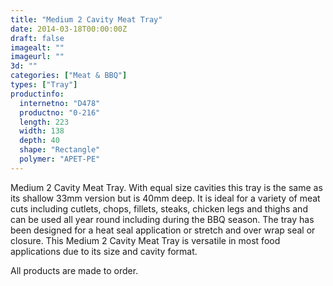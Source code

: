 ```yaml
---
title: "Medium 2 Cavity Meat Tray"
date: 2014-03-18T00:00:00Z
draft: false
imagealt: ""
imageurl: ""
3d: ""
categories: ["Meat & BBQ"]
types: ["Tray"]
productinfo:
  internetno: "D478"
  productno: "0-216"
  length: 223
  width: 138
  depth: 40
  shape: "Rectangle"
  polymer: "APET-PE"
---
```

Medium 2 Cavity Meat Tray. With equal size cavities this tray is the same as its shallow 33mm version but is 40mm deep. It is ideal for a variety of meat cuts including cutlets, chops, fillets, steaks, chicken legs and thighs and can be used all year round including during the BBQ season. The tray has been designed for a heat seal application or stretch and over wrap seal or closure. This Medium 2 Cavity Meat Tray is versatile in most food applications due to its size and cavity format.

All products are made to order.